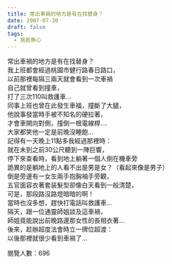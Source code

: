 ```yaml
---
title: 常出車禍的地方是有在找替身？
date: 2007-07-30
draft: false
tags:
  - 我若無心
---
```

常出車禍的地方是有在找替身？  
我上班都會經過桃園市健行路春日路口，  
以前那裡每隔三兩天就會看到一次車禍  
自己就曾看到撞車，  
打了三次110叫救護車…  
同事上班也曾在此發生車福，撞斷了大腿，  
他說事發當時手被不知名的硬拉著，  
才會車開向對側，撞倒一根電線桿….  
大家都笑他一定是前晚沒睡飽…  
記得有一天晚上11點多我經過那裡時：  
就在未到之前30公尺聽到一陣巨響，  
停下來查看時，看到地上躺著一個人倒在機車旁  
詭異的是躺地上的人看不出是男是女？（看起來像是男子）  
倒是旁邊有一女生兩手抱胸袖手旁觀，  
五官面容衣著套装髮型卻像白天看到一般清楚，  
可是，那段路沒路燈暗暗的啊！  
當時也沒多想，趕快打電話叫救護車…  
隔天，跟一位通靈師姐談及這車禍，  
師姐竟能說出前晚路邊那女性的長相衣著...  
後來，趁辦超度法會時立一牌位超渡：  
以後那裡就很少看到車禍了…  


閱覽人數：696